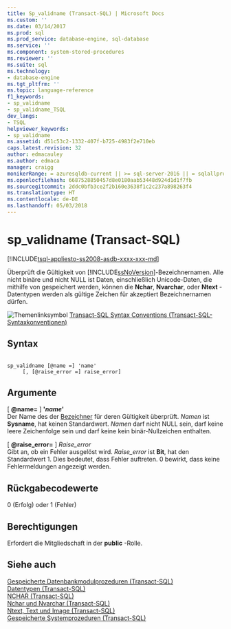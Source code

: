 ```yaml
---
title: Sp_validname (Transact-SQL) | Microsoft Docs
ms.custom: ''
ms.date: 03/14/2017
ms.prod: sql
ms.prod_service: database-engine, sql-database
ms.service: ''
ms.component: system-stored-procedures
ms.reviewer: ''
ms.suite: sql
ms.technology:
- database-engine
ms.tgt_pltfrm: ''
ms.topic: language-reference
f1_keywords:
- sp_validname
- sp_validname_TSQL
dev_langs:
- TSQL
helpviewer_keywords:
- sp_validname
ms.assetid: d51c53c2-1332-407f-b725-4983f2e710eb
caps.latest.revision: 32
author: edmacauley
ms.author: edmaca
manager: craigg
monikerRange: = azuresqldb-current || >= sql-server-2016 || = sqlallproducts-allversions
ms.openlocfilehash: 6687528850457d8e0180aab53448d924d1d1f7fb
ms.sourcegitcommit: 2ddc0bfb3ce2f2b160e3638f1c2c237a898263f4
ms.translationtype: HT
ms.contentlocale: de-DE
ms.lasthandoff: 05/03/2018
---
```

# <a name="spvalidname-transact-sql"></a>sp_validname (Transact-SQL)
[!INCLUDE[tsql-appliesto-ss2008-asdb-xxxx-xxx-md](../../includes/tsql-appliesto-ss2008-asdb-xxxx-xxx-md.md)]

  Überprüft die Gültigkeit von [!INCLUDE[ssNoVersion](../../includes/ssnoversion-md.md)]-Bezeichnernamen. Alle nicht binäre und nicht NULL ist Daten, einschließlich Unicode-Daten, die mithilfe von gespeichert werden, können die **Nchar**, **Nvarchar**, oder **Ntext** -Datentypen werden als gültige Zeichen für akzeptiert Bezeichnernamen dürfen.  
  
 ![Themenlinksymbol](../../database-engine/configure-windows/media/topic-link.gif "Topic link icon") [Transact-SQL Syntax Conventions (Transact-SQL-Syntaxkonventionen)](../../t-sql/language-elements/transact-sql-syntax-conventions-transact-sql.md)  
  
## <a name="syntax"></a>Syntax  
  
```  
  
sp_validname [@name =] 'name'   
     [, [@raise_error =] raise_error]  
```  
  
## <a name="arguments"></a>Argumente  
 [ **@name=** ] **'***name***'**  
 Der Name des der [Bezeichner](../../relational-databases/databases/database-identifiers.md) für deren Gültigkeit überprüft. *Namen* ist **Sysname**, hat keinen Standardwert. *Namen* darf nicht NULL sein, darf keine leere Zeichenfolge sein und darf keine kein binär-Nullzeichen enthalten.  
  
 [  **@raise_error=** ] *Raise_error*  
 Gibt an, ob ein Fehler ausgelöst wird. *Raise_error* ist **Bit**, hat den Standardwert 1. Dies bedeutet, dass Fehler auftreten. 0 bewirkt, dass keine Fehlermeldungen angezeigt werden.  
  
## <a name="return-code-values"></a>Rückgabecodewerte  
 0 (Erfolg) oder 1 (Fehler)  
  
## <a name="permissions"></a>Berechtigungen  
 Erfordert die Mitgliedschaft in der **public** -Rolle.  
  
## <a name="see-also"></a>Siehe auch  
 [Gespeicherte Datenbankmodulprozeduren &#40;Transact-SQL&#41;](../../relational-databases/system-stored-procedures/database-engine-stored-procedures-transact-sql.md)   
 [Datentypen &#40;Transact-SQL&#41;](../../t-sql/data-types/data-types-transact-sql.md)   
 [NCHAR &#40;Transact-SQL&#41;](../../t-sql/functions/nchar-transact-sql.md)   
 [Nchar und Nvarchar &#40;Transact-SQL&#41;](../../t-sql/data-types/nchar-and-nvarchar-transact-sql.md)   
 [Ntext, Text und Image &#40;Transact-SQL&#41;](../../t-sql/data-types/ntext-text-and-image-transact-sql.md)   
 [Gespeicherte Systemprozeduren &#40;Transact-SQL&#41;](../../relational-databases/system-stored-procedures/system-stored-procedures-transact-sql.md)  
  
  
